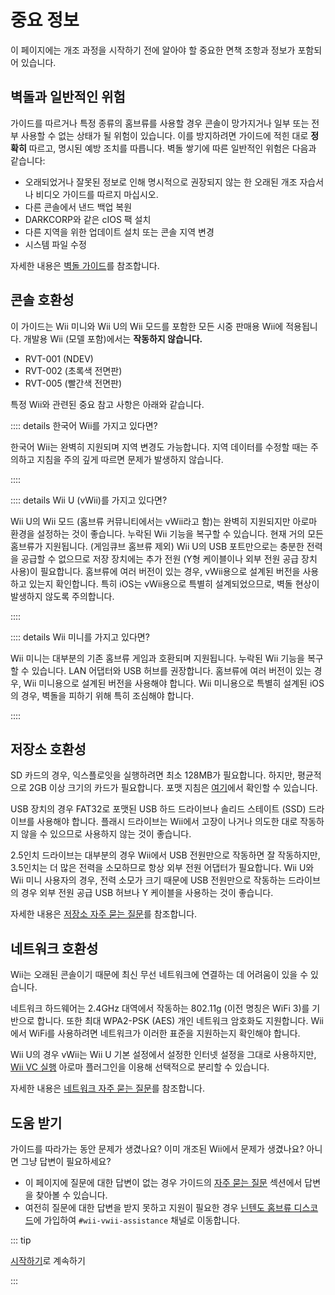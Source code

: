 # 중요 정보

이 페이지에는 개조 과정을 시작하기 전에 알아야 할 중요한 면책 조항과 정보가 포함되어 있습니다.

## 벽돌과 일반적인 위험

가이드를 따르거나 특정 종류의 홈브류를 사용할 경우 콘솔이 망가지거나 일부 또는 전부 사용할 수 없는 상태가 될 위험이 있습니다. 이를 방지하려면 가이드에 적힌 대로 **정확히** 따르고, 명시된 예방 조치를 따릅니다. 벽돌 쌓기에 따른 일반적인 위험은 다음과 같습니다:

- 오래되었거나 잘못된 정보로 인해 명시적으로 권장되지 않는 한 오래된 개조 자습서나 비디오 가이드를 따르지 마십시오.
- 다른 콘솔에서 낸드 백업 복원
- DARKCORP와 같은 cIOS 팩 설치
- 다른 지역을 위한 업데이트 설치 또는 콘솔 지역 변경
- 시스템 파일 수정

자세한 내용은 [벽돌 가이드](bricks)를 참조합니다.

## 콘솔 호환성

이 가이드는 Wii 미니와 Wii U의 Wii 모드를 포함한 모든 시중 판매용 Wii에 적용됩니다.
개발용 Wii (모델 포함)에서는 **작동하지 않습니다.**

- RVT-001 (NDEV)
- RVT-002 (초록색 전면판)
- RVT-005 (빨간색 전면판)

특정 Wii와 관련된 중요 참고 사항은 아래와 같습니다.

:::: details 한국어 Wii를 가지고 있다면?

한국어 Wii는 완벽히 지원되며 지역 변경도 가능합니다.
지역 데이터를 수정할 때는 주의하고 지침을 주의 깊게 따르면 문제가 발생하지 않습니다.

::::

:::: details Wii U (vWii)를 가지고 있다면?

Wii U의 Wii 모드 (홈브류 커뮤니티에서는 vWii라고 함)는 완벽히 지원되지만 아로마 환경을 설정하는 것이 좋습니다.
누락된 Wii 기능을 복구할 수 있습니다. 현재 거의 모든 홈브류가 지원됩니다. (게임큐브 홈브류 제외)
Wii U의 USB 포트만으로는 충분한 전력을 공급할 수 없으므로 저장 장치에는 추가 전원 (Y형 케이블이나 외부 전원 공급 장치 사용)이 필요합니다.
홈브류에 여러 버전이 있는 경우, vWii용으로 설계된 버전을 사용하고 있는지 확인합니다.
특히 iOS는 vWii용으로 특별히 설계되었으므로, 벽돌 현상이 발생하지 않도록 주의합니다.

::::

:::: details Wii 미니를 가지고 있다면?

Wii 미니는 대부분의 기존 홈브류 게임과 호환되며 지원됩니다.
누락된 Wii 기능을 복구할 수 있습니다. LAN 어댑터와 USB 허브를 권장합니다.
홈브류에 여러 버전이 있는 경우, Wii 미니용으로 설계된 버전을 사용해야 합니다.
Wii 미니용으로 특별히 설계된 iOS의 경우, 벽돌을 피하기 위해 특히 조심해야 합니다.

::::

## 저장소 호환성

SD 카드의 경우, 익스플로잇을 실행하려면 최소 128MB가 필요합니다. 하지만, 평균적으로 2GB 이상 크기의 카드가 필요합니다. 포맷 지침은 [여기](https://wiki.hacks.guide/wiki/SD_card_포맷)에서 확인할 수 있습니다.

USB 장치의 경우 FAT32로 포맷된 USB 하드 드라이브나 솔리드 스테이트 (SSD) 드라이브를 사용해야 합니다. 플래시 드라이브는 Wii에서 고장이 나거나 의도한 대로 작동하지 않을 수 있으므로 사용하지 않는 것이 좋습니다.

2.5인치 드라이브는 대부분의 경우 Wii에서 USB 전원만으로 작동하면 잘 작동하지만, 3.5인치는 더 많은 전력을 소모하므로 항상 외부 전원 어댑터가 필요합니다. Wii U와 Wii 미니 사용자의 경우, 전력 소모가 크기 때문에 USB 전원만으로 작동하는 드라이브의 경우 외부 전원 공급 USB 허브나 Y 케이블을 사용하는 것이 좋습니다.

자세한 내용은 [저장소 자주 묻는 질문](faq#storage-device-faq)를 참조합니다.

## 네트워크 호환성

Wii는 오래된 콘솔이기 때문에 최신 무선 네트워크에 연결하는 데 어려움이 있을 수 있습니다.

네트워크 하드웨어는 2.4GHz 대역에서 작동하는 802.11g (이전 명칭은 WiFi 3)를 기반으로 합니다. 또한 최대 WPA2-PSK (AES) 개인 네트워크 암호화도 지원합니다. Wii에서 WiFi를 사용하려면 네트워크가 이러한 표준을 지원하는지 확인해야 합니다.

Wii U의 경우 vWii는 Wii U 기본 설정에서 설정한 인터넷 설정을 그대로 사용하지만, [Wii VC 실행](https://hb-app.store/wiiu/WiiVCLaunch) 아로마 플러그인을 이용해 선택적으로 분리할 수 있습니다.

자세한 내용은 [네트워크 자주 묻는 질문](faq#networking-faq)를 참조합니다.

## 도움 받기

가이드를 따라가는 동안 문제가 생겼나요? 이미 개조된 Wii에서 문제가 생겼나요? 아니면 그냥 답변이 필요하세요?

- 이 페이지에 질문에 대한 답변이 없는 경우 가이드의 [자주 묻는 질문](faq) 섹션에서 답변을 찾아볼 수 있습니다.
- 여전히 질문에 대한 답변을 받지 못하고 지원이 필요한 경우 [닌텐도 홈브류 디스코드](https://discord.gg/C29hYvh)에 가입하여 `#wii-vwii-assistance` 채널로 이동합니다.

::: tip

[시작하기](get-started)로 계속하기

:::

